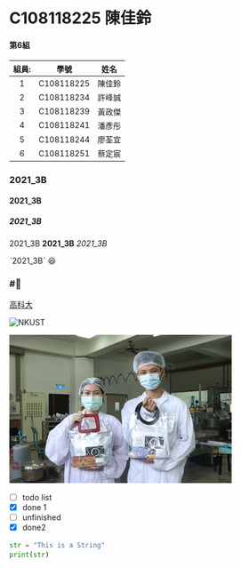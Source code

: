 # C108118225 陳佳鈴

#### 第6組
|組員:| 學號 |姓名|
|:---:|:---:|:---:|
|1|C108118225|陳佳鈴|
|2|C108118234|許峰誠|
|3|C108118239|黃政傑|
|4|C108118241|潘彥彤|
|5|C108118244|廖荃宜|
|6|C108118251|蔡定宸|


### 2021_3B

#### 2021_3B

##### 2021_3B

2021_3B **2021_3B** *2021_3B*

ˋ2021_3Bˋ :laughing:
### #:dog:

[高科大](http://www.nkust.edu.tw)

![NKUST](https://www.nkust.edu.tw/var/file/0/1000/img/513/182513897.png "NKUST")

![img](nkust2.jpg "民以食為天")

- [ ] todo list
- [x] done 1
- [ ] unfinished
- [x] done2

```python
str = "This is a String"
print(str)
```
